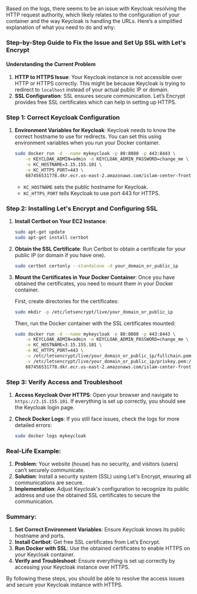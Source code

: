 Based on the logs, there seems to be an issue with Keycloak resolving the HTTP request authority, which likely relates to the configuration of your container and the way Keycloak is handling the URLs. Here’s a simplified explanation of what you need to do and why:

### Step-by-Step Guide to Fix the Issue and Set Up SSL with Let's Encrypt

#### Understanding the Current Problem
1. **HTTP to HTTPS Issue**: Your Keycloak instance is not accessible over HTTP or HTTPS correctly. This might be because Keycloak is trying to redirect to `localhost` instead of your actual public IP or domain.
2. **SSL Configuration**: SSL ensures secure communication. Let’s Encrypt provides free SSL certificates which can help in setting up HTTPS.

### Step 1: Correct Keycloak Configuration

1. **Environment Variables for Keycloak**:
   Keycloak needs to know the correct hostname to use for redirects. You can set this using environment variables when you run your Docker container.

   ```bash
   sudo docker run -d --name mykeycloak -p 80:8080 -p 443:8443 \
       -e KEYCLOAK_ADMIN=admin -e KEYCLOAK_ADMIN_PASSWORD=change_me \
       -e KC_HOSTNAME=3.15.155.101 \
       -e KC_HTTPS_PORT=443 \
       687456531778.dkr.ecr.us-east-2.amazonaws.com/islam-center-front:latest
   ```

   - `KC_HOSTNAME` sets the public hostname for Keycloak.
   - `KC_HTTPS_PORT` tells Keycloak to use port 443 for HTTPS.

### Step 2: Installing Let's Encrypt and Configuring SSL

1. **Install Certbot on Your EC2 Instance**:
   ```bash
   sudo apt-get update
   sudo apt-get install certbot
   ```

2. **Obtain the SSL Certificate**:
   Run Certbot to obtain a certificate for your public IP (or domain if you have one).

   ```bash
   sudo certbot certonly --standalone -d your_domain_or_public_ip
   ```

3. **Mount the Certificates in Your Docker Container**:
   Once you have obtained the certificates, you need to mount them in your Docker container. 

   First, create directories for the certificates:
   ```bash
   sudo mkdir -p /etc/letsencrypt/live/your_domain_or_public_ip
   ```

   Then, run the Docker container with the SSL certificates mounted:
   ```bash
   sudo docker run -d --name mykeycloak -p 80:8080 -p 443:8443 \
       -e KEYCLOAK_ADMIN=admin -e KEYCLOAK_ADMIN_PASSWORD=change_me \
       -e KC_HOSTNAME=3.15.155.101 \
       -e KC_HTTPS_PORT=443 \
       -v /etc/letsencrypt/live/your_domain_or_public_ip/fullchain.pem:/etc/x509/https/tls.crt \
       -v /etc/letsencrypt/live/your_domain_or_public_ip/privkey.pem:/etc/x509/https/tls.key \
       687456531778.dkr.ecr.us-east-2.amazonaws.com/islam-center-front:latest
   ```

### Step 3: Verify Access and Troubleshoot

1. **Access Keycloak Over HTTPS**:
   Open your browser and navigate to `https://3.15.155.101`. If everything is set up correctly, you should see the Keycloak login page.

2. **Check Docker Logs**:
   If you still face issues, check the logs for more detailed errors:
   ```bash
   sudo docker logs mykeycloak
   ```

### Real-Life Example:

1. **Problem**: Your website (house) has no security, and visitors (users) can’t securely communicate.
2. **Solution**: Install a security system (SSL) using Let's Encrypt, ensuring all communications are secure.
3. **Implementation**: Adjust Keycloak's configuration to recognize its public address and use the obtained SSL certificates to secure the communication.

### Summary:

1. **Set Correct Environment Variables**: Ensure Keycloak knows its public hostname and ports.
2. **Install Certbot**: Get free SSL certificates from Let’s Encrypt.
3. **Run Docker with SSL**: Use the obtained certificates to enable HTTPS on your Keycloak container.
4. **Verify and Troubleshoot**: Ensure everything is set up correctly by accessing your Keycloak instance over HTTPS.

By following these steps, you should be able to resolve the access issues and secure your Keycloak instance with HTTPS.